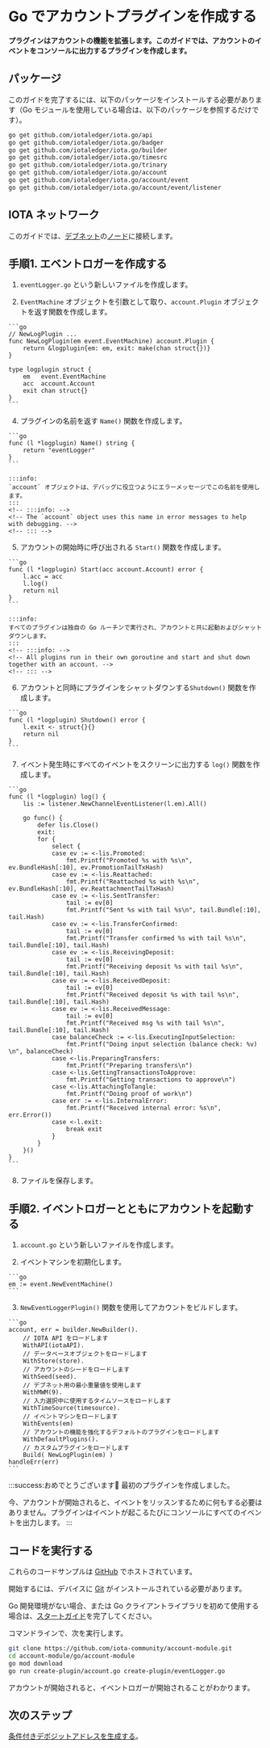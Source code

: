 # Go でアカウントプラグインを作成する
<!-- # Create an account plugin in Go -->

**プラグインはアカウントの機能を拡張します。このガイドでは、アカウントのイベントをコンソールに出力するプラグインを作成します。**
<!-- **Plugins extend the functionality of an account. In this guide, you create a plugin that prints your account's events to the console.** -->

## パッケージ
<!-- ## Packages -->

このガイドを完了するには、以下のパッケージをインストールする必要があります（Go モジュールを使用している場合は、以下のパッケージを参照するだけです）。
<!-- To complete this guide, you need to install the following packages (if you're using Go modules, you just need to reference them): -->

```bash
go get github.com/iotaledger/iota.go/api
go get github.com/iotaledger/iota.go/badger
go get github.com/iotaledger/iota.go/builder
go get github.com/iotaledger/iota.go/timesrc
go get github.com/iotaledger/iota.go/trinary
go get github.com/iotaledger/iota.go/account
go get github.com/iotaledger/iota.go/account/event
go get github.com/iotaledger/iota.go/account/event/listener
```

## IOTA ネットワーク
<!-- ## IOTA network -->

このガイドでは、[デブネット](root://getting-started/0.1/network/iota-networks.md#devnet)の[ノード](root://getting-started/0.1/network/nodes.md)に接続します。
<!-- In this guide, we connect to a node on the [Devnet](root://getting-started/0.1/network/iota-networks.md#devnet). -->

## 手順1. エベントロガーを作成する
<!-- ## Step 1. Create the event logger -->

1. `eventLogger.go` という新しいファイルを作成します。
<!-- 1. Create a new file called `eventLogger.go` -->

2. `EventMachine` オブジェクトを引数として取り、`account.Plugin` オブジェクトを返す関数を作成します。
  <!-- 2. Create a function that takes an `EventMachine` object as an argument and returns an `account.Plugin` object -->

    ```go
    // NewLogPlugin ...
    func NewLogPlugin(em event.EventMachine) account.Plugin {
        return &logplugin{em: em, exit: make(chan struct{})}
    }

    type logplugin struct {
    	em   event.EventMachine
    	acc  account.Account
    	exit chan struct{}
    }
    ```

4. プラグインの名前を返す `Name()` 関数を作成します。
  <!-- 4. Create a `Name()` function that returns the name of the plugin -->

    ```go
    func (l *logplugin) Name() string {
    	return "eventLogger"
    }
    ```

    :::info:
    `account` オブジェクトは、デバッグに役立つようにエラーメッセージでこの名前を使用します。
    :::
    <!-- :::info: -->
    <!-- The `account` object uses this name in error messages to help with debugging. -->
    <!-- ::: -->

5. アカウントの開始時に呼び出される `Start()` 関数を作成します。
  <!-- 5. Create a `Start()` function that will be called when the account starts -->

    ```go
    func (l *logplugin) Start(acc account.Account) error {
    	l.acc = acc
    	l.log()
    	return nil
    }
    ```

    :::info:
    すべてのプラグインは独自の Go ルーチンで実行され、アカウントと共に起動およびシャットダウンします。
    :::
    <!-- :::info: -->
    <!-- All plugins run in their own goroutine and start and shut down together with an account. -->
    <!-- ::: -->

6. アカウントと同時にプラグインをシャットダウンする`Shutdown()` 関数を作成します。
  <!-- 6. Create a `Shutdown()` function that shuts down the plugin at the same time as the account -->

    ```go
    func (l *logplugin) Shutdown() error {
    	l.exit <- struct{}{}
    	return nil
    }
    ```

7. イベント発生時にすべてのイベントをスクリーンに出力する `log()` 関数を作成します。
  <!-- 7. Create the `log()` function that will print all events to the screen when they happen -->

    ```go
    func (l *logplugin) log() {
    	lis := listener.NewChannelEventListener(l.em).All()

    	go func() {
    		defer lis.Close()
    		exit:
    		for {
    			select {
    			case ev := <-lis.Promoted:
    				fmt.Printf("Promoted %s with %s\n", ev.BundleHash[:10], ev.PromotionTailTxHash)
    			case ev := <-lis.Reattached:
    				fmt.Printf("Reattached %s with %s\n", ev.BundleHash[:10], ev.ReattachmentTailTxHash)
    			case ev := <-lis.SentTransfer:
    				tail := ev[0]
    				fmt.Printf("Sent %s with tail %s\n", tail.Bundle[:10], tail.Hash)
    			case ev := <-lis.TransferConfirmed:
    				tail := ev[0]
    				fmt.Printf("Transfer confirmed %s with tail %s\n", tail.Bundle[:10], tail.Hash)
    			case ev := <-lis.ReceivingDeposit:
    				tail := ev[0]
    				fmt.Printf("Receiving deposit %s with tail %s\n", tail.Bundle[:10], tail.Hash)
    			case ev := <-lis.ReceivedDeposit:
    				tail := ev[0]
    				fmt.Printf("Received deposit %s with tail %s\n", tail.Bundle[:10], tail.Hash)
    			case ev := <-lis.ReceivedMessage:
    				tail := ev[0]
    				fmt.Printf("Received msg %s with tail %s\n", tail.Bundle[:10], tail.Hash)
    			case balanceCheck := <-lis.ExecutingInputSelection:
    				fmt.Printf("Doing input selection (balance check: %v) \n", balanceCheck)
    			case <-lis.PreparingTransfers:
    				fmt.Printf("Preparing transfers\n")
    			case <-lis.GettingTransactionsToApprove:
    				fmt.Printf("Getting transactions to approve\n")
    			case <-lis.AttachingToTangle:
    				fmt.Printf("Doing proof of work\n")
    			case err := <-lis.InternalError:
    				fmt.Printf("Received internal error: %s\n", err.Error())
    			case <-l.exit:
    				break exit
    			}
    		}
    	}()
    }
    ```

8. ファイルを保存します。
  <!-- 8. Save the file -->

## 手順2. イベントロガーとともにアカウントを起動する
<!-- ## Step 2. Start your account with the event logger -->

1. `account.go` という新しいファイルを作成します。
  <!-- 1. Create a new file called `account.go` -->

2. イベントマシンを初期化します。
  <!-- 2. Initialize an event machine -->

    ```go
    em := event.NewEventMachine()
    ```

3. `NewEventLoggerPlugin()` 関数を使用してアカウントをビルドします。
  <!-- 3. Build your account with the `NewEventLoggerPlugin()` function -->

    ```go
    account, err = builder.NewBuilder().
        // IOTA API をロードします
        WithAPI(iotaAPI).
        // データベースオブジェクトをロードします
        WithStore(store).
        // アカウントのシードをロードします
        WithSeed(seed).
        // デブネット用の最小重量値を使用します
        WithMWM(9).
        // 入力選択中に使用するタイムソースをロードします
        WithTimeSource(timesource).
        // イベントマシンをロードします
        WithEvents(em)
        // アカウントの機能を強化するデフォルトのプラグインをロードします
        WithDefaultPlugins().
        // カスタムプラグインをロードします
		Build( NewLogPlugin(em) )
    handleErr(err)
    ```

:::success:おめでとうございます:tada:
最初のプラグインを作成しました。

今、アカウントが開始されると、イベントをリッスンするために何もする必要はありません。プラグインはイベントが起こるたびにコンソールにすべてのイベントを出力します。
:::
<!-- :::success:Congratulations! :tada: -->
<!-- You've just created your first plugin. -->

<!-- Now, when your account starts, you don't have to do anything to listen to events. Your plugin will print all events to the console as they happen. -->
<!-- ::: -->

## コードを実行する
<!-- ## Run the code -->

これらのコードサンプルは [GitHub](https://github.com/iota-community/account-module) でホストされています。
<!-- These code samples are hosted on [GitHub](https://github.com/iota-community/account-module). -->

開始するには、デバイスに [Git](https://git-scm.com/book/en/v2/Getting-Started-Installing-Git) がインストールされている必要があります。
<!-- To get started you need [Git](https://git-scm.com/book/en/v2/Getting-Started-Installing-Git) installed on your device. -->

Go 開発環境がない場合、または Go クライアントライブラリを初めて使用する場合は、[スタートガイド](../../getting-started/go-quickstart.md)を完了してください。
<!-- If you don't have a Go development environment, or if this is your first time using the Go client library, complete our [getting started guide](../../getting-started/go-quickstart.md). -->

コマンドラインで、次を実行します。
<!-- In the command-line, do the following: -->

```bash
git clone https://github.com/iota-community/account-module.git
cd account-module/go/account-module
go mod download
go run create-plugin/account.go create-plugin/eventLogger.go
```
アカウントが開始されると、イベントロガーが開始されることがわかります。
<!-- You should see that the event logger starts when your account does. -->

## 次のステップ
<!-- ## Next steps -->

[条件付きデポジットアドレスを生成する](../go/generate-cda.md)。
<!-- [Generate a conditional deposit address](../go/generate-cda.md). -->
